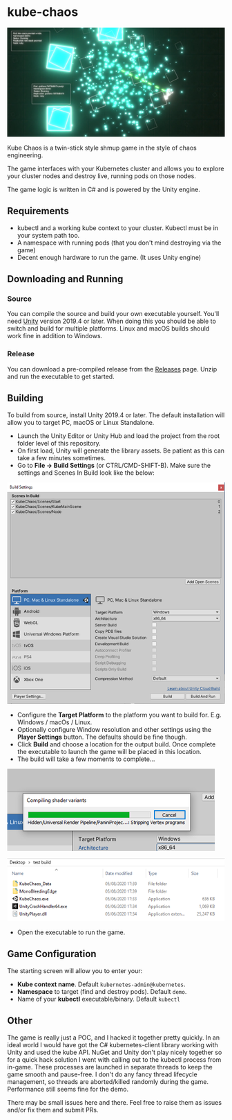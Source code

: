 # kube-chaos

![](docs/kube-chaos-github.png)

Kube Chaos is a twin-stick style shmup game in the style of chaos engineering.

The game interfaces with your Kubernetes cluster and allows you to explore your cluster nodes and destroy live, running pods on those nodes.

The game logic is written in C# and is powered by the Unity engine.

## Requirements

* kubectl and a working kube context to your cluster. Kubectl must be in your system path too.
* A namespace with running pods (that you don't mind destroying via the game)
* Decent enough hardware to run the game. (It uses Unity engine)

## Downloading and Running

### Source

You can compile the source and build your own executable yourself. You'll need [Unity](https://unity3d.com/get-unity/download) version 2019.4 or later. When doing this you should be able to switch and build for multiple platforms. Linux and macOS builds should work fine in addition to Windows.

### Release

You can download a pre-compiled release from the [Releases](https://github.com/Shogan/kube-chaos/releases) page. Unzip and run the executable to get started.

## Building

To build from source, install Unity 2019.4 or later. The default installation will allow you to target PC, macOS or Linux Standalone.

* Launch the Unity Editor or Unity Hub and load the project from the root folder level of this repository.
* On first load, Unity will generate the library assets. Be patient as this can take a few minutes sometimes.
* Go to **File -> Build Settings** (or CTRL/CMD-SHIFT-B). Make sure the settings and Scenes In Build look like the below:

![](docs/build-settings.png)

* Configure the **Target Platform** to the platform you want to build for. E.g. Windows / macOs / Linux.
* Optionally configure Window resolution and other settings using the **Player Settings** button. The defaults should be fine though.
* Click **Build** and choose a location for the output build. Once complete the executable to launch the game will be placed in this location.
* The build will take a few moments to complete...

![](docs/build-in-progress.png)

![](docs/built-for-windows.png)

* Open the executable to run the game.

## Game Configuration

The starting screen will allow you to enter your:

* **Kube context name**. Default `kubernetes-admin@kubernetes`.
* **Namespace** to target (find and destroy pods). Default `demo`.
* Name of your **kubectl** executable/binary. Default `kubectl`

## Other

The game is really just a POC, and I hacked it together pretty quickly. In an ideal world I would have got the C# kubernetes-client library working with Unity and used the kube API. NuGet and Unity don't play nicely together so for a quick hack solution I went with calling out to the kubectl process from in-game. These processes are launched in separate threads to keep the game smooth and pause-free. I don't do any fancy thread lifecycle management, so threads are aborted/killed randomly during the game. Performance still seems fine for the demo.

There may be small issues here and there. Feel free to raise them as issues and/or fix them and submit PRs.